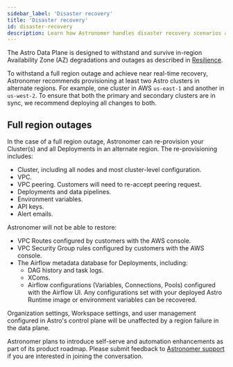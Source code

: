 ```yaml
---
sidebar_label: 'Disaster recovery'
title: 'Disaster recovery'
id: disaster-recovery
description: Learn how Astronomer handles disaster recovery scenarios and how to best prepare your environment.
---
```


The Astro Data Plane is designed to withstand and survive in-region Availability Zone (AZ) degradations and outages as described in [Resilience](resilience.md).

To withstand a full region outage and achieve near real-time recovery, Astronomer recommends provisioning at least two Astro clusters in alternate regions. For example, one cluster in AWS `us-east-1` and another in `us-west-2`. To ensure that both the primary and secondary clusters are in sync, we recommend deploying all changes to both.

## Full region outages

In the case of a full region outage, Astronomer can re-provision your Cluster(s) and all Deployments in an alternate region. The re-provisioning includes:

- Cluster, including all nodes and most cluster-level configuration.
- VPC.
- VPC peering. Customers will need to re-accept peering request.
- Deployments and data pipelines.
- Environment variables.
- API keys.
- Alert emails.

Astronomer will not be able to restore:

- VPC Routes configured by customers with the AWS console.
- VPC Security Group rules configured by customers with the AWS console.
- The Airflow metadata database for Deployments, including:
    - DAG history and task logs.
    - XComs.
    - Airflow configurations (Variables, Connections, Pools) configured with the Airflow UI. Any configurations set with your deployed Astro Runtime image or environment variables can be recovered.

Organization settings, Workspace settings, and user management configured in Astro's control plane will be unaffected by a region failure in the data plane.

Astronomer plans to introduce self-serve and automation enhancements as part of its product roadmap. Please submit feedback to [Astronomer support](https://support.astronomer.io/) if you are interested in joining the conversation.
